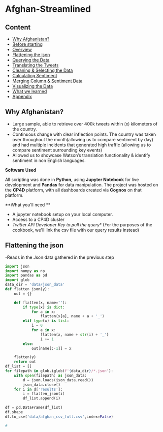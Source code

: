 # Afghan-Streamlined
## Content

- [Why Afghanistan?](https://github.com/gabriel1200/Afghanistan/blob/master/README.md#why-afghanistan)
- [Before starting](https://github.com/gabriel1200/Afghanistan/blob/master/README.md#before-starting)
- [Overview](https://github.com/gabriel1200/Afghanistan/blob/master/README.md#overview)
- [Flattening the json](https://github.com/gabriel1200/Afghanistan/blob/master/README.md#overview)
- [Querying the Data](https://github.com/gabriel1200/Afghanistan/blob/master/README.md#querying-the-data)
- [Translating the Tweets](https://github.com/gabriel1200/Afghanistan/blob/master/README.md#translating-the-tweets)
- [Cleaning & Selecting the Data](https://github.com/gabriel1200/Afghanistan/blob/master/README.md#cleaning--selecting-the-data)
- [Calculating Sentiment](https://github.com/gabriel1200/Afghanistan/blob/master/README.md#calculating-sentiment)
- [Merging Column & Sentiment Data](https://github.com/gabriel1200/Afghanistan/blob/master/README.md#merging-column-data-and-sentiment-data)
- [Visualizing the Data](https://github.com/gabriel1200/Afghanistan/blob/master/README.md#visualizing-the-data)
- [What we learned](https://github.com/gabriel1200/Afghanistan/blob/master/README.md#what-we-learned)
- [Appendix](https://github.com/gabriel1200/Afghanistan/blob/master/README.md#what-we-learned)

## Why Afghanistan?
- Large sample, able to retrieve over 400k tweets within (x) kilometers of the country. 
- Continuous change with clear inflection points. The country was taken over throughout the month(allowing us to compare sentiment by day) and had multiple incidents that generated high traffic (allowing us to compare sentiment surrounding key events)
- Allowed us to showcase Watson’s translation functionality & identify sentiment in non English languages.

**Software Used**

All scripting was done in **Python**, using **Jupyter Notebook** for live development and **Pandas** for data manipulation. The project was hosted on the **CP4D** platform, with all dashboards created via **Cognos** on that platform.

**What you'll need **
 - A jupyter notebook setup on your local computer.
 -  Access to a CP4D cluster
 -  _Twitter API Developer Key to pull the query_* (For the purposes of the cookbook, we'll link the csv file with our query results instead)

## Flattening the json
-Reads in the Json data gathered in the previous step

```python
import json
import numpy as np
import pandas as pd
import glob
data_dir = 'data/json_data'
def flatten_json(y):
    out = {}

    def flatten(x, name=''):
        if type(x) is dict:
            for a in x:
                flatten(x[a], name + a + '_')
        elif type(x) is list:
            i = 0
            for a in x:
                flatten(a, name + str(i) + '_')
                i += 1
        else:
            out[name[:-1]] = x

    flatten(y)
    return out
df_list = []
for filepath in glob.iglob(f'{data_dir}/*.json'):
    with open(filepath) as json_data:
        d = json.loads(json_data.read())
        json_data.close()
    for i in d['results']:
        i = flatten_json(i)
        df_list.append(i)
    
df = pd.DataFrame(df_list)
df.shape
df.to_csv('data/afghan_csv_full.csv',index=False)

#
```
